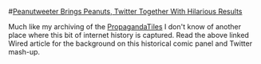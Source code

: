 #[Peanutweeter Brings Peanuts, Twitter Together With Hilarious Results](https://www.wired.com/2011/06/peanutweeter/)

Much like my archiving of the [PropagandaTiles](https://github.com/BenjaminHCCarr/PropagandaTiles) I don't know of another place where this bit of internet history is captured. Read the above linked Wired article for the background on this historical comic panel and Twitter mash-up.
